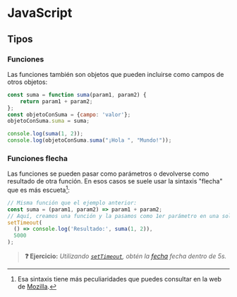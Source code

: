 # JavaScript
## Tipos

### Funciones

Las funciones también son objetos que pueden incluirse como campos de otros objetos:

```js
const suma = function suma(param1, param2) {
    return param1 + param2;
};
const objetoConSuma = {campo: 'valor'};
objetoConSuma.suma = suma;

console.log(suma(1, 2));
console.log(objetoConSuma.suma("¡Hola ", "Mundo!"));
```

### Funciones flecha

Las funciones se pueden pasar como parámetros o devolverse como resultado de otra función. En esos casos se suele usar la sintaxis "flecha" que es más escueta[^1]:

```js
// Misma función que el ejemplo anterior:
const suma = (param1, param2) => param1 + param2;
// Aquí, creamos una función y la pasamos como 1er parámetro en una sola línea:
setTimeout(
  () => console.log('Resultado:', suma(1, 2)), 
  5000
);
```

> **❓ Ejercicio:** _Utilizando [`setTimeout`](https://developer.mozilla.org/en-US/docs/Web/API/setTimeout), obtén la [fecha](https://developer.mozilla.org/en-US/docs/Web/JavaScript/Reference/Global_Objects/Date) fecha dentro de 5s._

[^1]: Esa sintaxis tiene más peculiaridades que puedes consultar en la web de [Mozilla](https://developer.mozilla.org/en-US/docs/Web/JavaScript/Reference/Functions/Arrow_functions).



